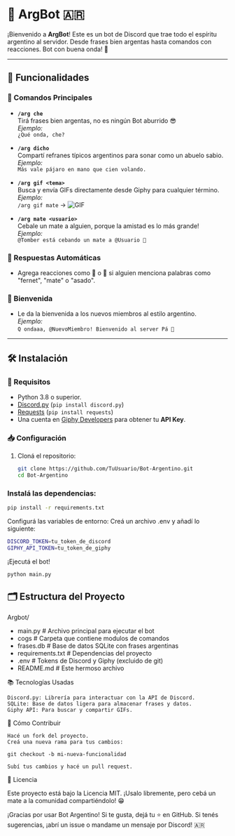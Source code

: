 # 🤖 ArgBot 🇦🇷

¡Bienvenido a **ArgBot**! Este es un bot de Discord que trae todo el espíritu argentino al servidor. Desde frases bien argentas hasta comandos con reacciones. Bot con buena onda! 🧉

---

## 🚀 Funcionalidades

### 📜 Comandos Principales
- **`/arg che`**  
  Tirá frases bien argentas, no es ningún Bot aburrido 😎  
  *Ejemplo:*  
  `¿Qué onda, che?`

- **`/arg dicho`**  
  Compartí refranes típicos argentinos para sonar como un abuelo sabio.  
  *Ejemplo:*  
  `Más vale pájaro en mano que cien volando.`

- **`/arg gif <tema>`**  
  Busca y envía GIFs directamente desde Giphy para cualquier término.  
  *Ejemplo:*  
  `/arg gif mate` -> ![GIF](https://media.giphy.com/media/3oEjI6SIIHBdRxXI40/giphy.gif)

- **`/arg mate <usuario>`**  
  Cebale un mate a alguien, porque la amistad es lo más grande!  
  *Ejemplo:*  
  `@Tomber está cebando un mate a @Usuario 🧉`

### 🤖 Respuestas Automáticas
- Agrega reacciones como 🧉 o 🍖 si alguien menciona palabras como "fernet", "mate" o "asado".

### 🎉 Bienvenida
- Le da la bienvenida a los nuevos miembros al estilo argentino.  
  *Ejemplo:*  
  `Q ondaaa, @NuevoMiembro! Bienvenido al server Pá 👋`

---

## 🛠️ Instalación

### 🔧 Requisitos
- Python 3.8 o superior.
- [Discord.py](https://discordpy.readthedocs.io/en/stable/) (`pip install discord.py`)
- [Requests](https://docs.python-requests.org/en/master/) (`pip install requests`)
- Una cuenta en [Giphy Developers](https://developers.giphy.com/) para obtener tu **API Key**.


### 📥 Configuración
1. Cloná el repositorio:
   ```bash
   git clone https://github.com/TuUsuario/Bot-Argentino.git
   cd Bot-Argentino
   ```

### Instalá las dependencias:
  ```bash
  pip install -r requirements.txt
  ```

Configurá las variables de entorno: Creá un archivo .env y añadí lo siguiente:
  ```bash
DISCORD_TOKEN=tu_token_de_discord
GIPHY_API_TOKEN=tu_token_de_giphy
  ```

¡Ejecutá el bot!

    python main.py

## 🗂️ Estructura del Proyecto

Argbot/
- main.py                 # Archivo principal para ejecutar el bot
- cogs                    # Carpeta que contiene modulos de comandos
- frases.db               # Base de datos SQLite con frases argentinas
- requirements.txt        # Dependencias del proyecto
- .env                    # Tokens de Discord y Giphy (excluido de git)
- README.md               # Este hermoso archivo

📚 Tecnologías Usadas

    Discord.py: Librería para interactuar con la API de Discord.
    SQLite: Base de datos ligera para almacenar frases y datos.
    Giphy API: Para buscar y compartir GIFs.

🌟 Cómo Contribuir

    Hacé un fork del proyecto.
    Creá una nueva rama para tus cambios:

    git checkout -b mi-nueva-funcionalidad

    Subí tus cambios y hacé un pull request.

🧉 Licencia

Este proyecto está bajo la Licencia MIT. ¡Usalo libremente, pero cebá un mate a la comunidad compartiéndolo! 😁

¡Gracias por usar Bot Argentino! Si te gusta, dejá tu ⭐ en GitHub.
Si tenés sugerencias, ¡abrí un issue o mandame un mensaje por Discord! 🇦🇷
